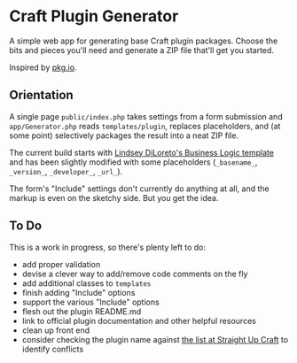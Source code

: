 # Craft Plugin Generator

A simple web app for generating base Craft plugin packages. Choose the bits and pieces you'll need and generate a ZIP file that'll get you started.

Inspired by [pkg.io](http://pkg.io/).

## Orientation

A single page `public/index.php` takes settings from a form submission and `app/Generator.php` reads `templates/plugin`, replaces placeholders, and (at some point) selectively packages the result into a neat ZIP file.

The current build starts with [Lindsey DiLoreto's Business Logic template](https://github.com/lindseydiloreto/craft-businesslogic) and has been slightly modified with some placeholders (`_basename_`, `_version_`, `_developer_`, `_url_`).

The form's "Include" settings don't currently do anything at all, and the markup is even on the sketchy side. But you get the idea.

## To Do

This is a work in progress, so there's plenty left to do:

- add proper validation
- devise a clever way to add/remove code comments on the fly
- add additional classes to `templates`
- finish adding "Include" options
- support the various "Include" options
- flesh out the plugin README.md
- link to official plugin documentation and other helpful resources
- clean up front end
- consider checking the plugin name against [the list at Straight Up Craft](http://straightupcraft.com/craft-plugins) to identify conflicts